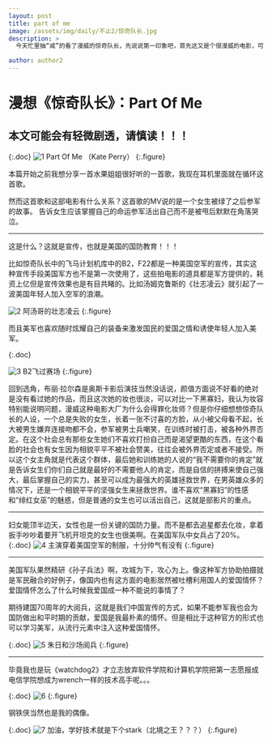 ```yaml
---
layout: post
title: part of me
image: /assets/img/daily/不止2/惊奇队长.jpg
description: > 
  今天忙里抽“咸”的看了漫威的惊奇队长，先说说第一印象吧，首先这又是个很漫威的电影，可以看作“妇联4”的预告片，让惊奇队长的出现不是那么突兀，而且寇森好帅啊（迷弟脸）！！！这个女演员一直被吐槽不够漂亮，而且各种颜艺也与对面DC的盖尔.加朵没法比。但是你以为漫威的选角真的没用心吗，其实我认为有更重要的因素，下面发表一下个人的观点

author: author2
---
```

# 漫想《惊奇队长》：Part Of Me

## 本文可能会有轻微剧透，请慎读！！！

{:.doc}
![1](/assets/img/daily/不止2/1.jpg)
 Part Of Me （Kate Perry）
{:.figure}

本篇开始之前我想分享一首水果姐姐很好听的一首歌，我现在耳机里面就在循环这首歌。

然而这首歌和这部电影有什么关系？这首歌的MV说的是一个女生被绿了之后参军的故事。
告诉女生应该掌握自己的命运参军活出自己而不是被甩后默默在角落哭泣。

---

这是什么？这就是宣传，也就是美国的国防教育！！！

比如惊奇队长中的飞马计划机库中的B2，F22都是一种美国空军的宣传，其实这种宣传手段美国军方也不是第一次使用了，这些拍电影的道具都是军方提供的，耗资上亿但是宣传效果也是有目共睹的。比如汤姆克鲁斯的《壮志凌云》就引起了一波美国年轻人加入空军的浪潮。

![2](/assets/img/daily/不止2/2.jpg)
阿汤哥的壮志凌云
{:.figure}

而且美军也喜欢随时炫耀自己的装备来激发国民的爱国之情和诱使年轻人加入美军。

{:.doc}

![3](/assets/img/daily/不止2/3.jpg)
B2飞过赛场
{:.figure}

回到选角，布丽·拉尔森是奥斯卡影后演技当然没话说，颜值方面说不好看的绝对是没有看过她的作品，而且这次她的妆也很淡，可以对比一下黑寡妇，我认为妆容特别能说明问题，漫威这种电影大厂为什么会得罪化妆师？但是你仔细想想惊奇队长的人设，一个总是失败的女生，长着一张不讨喜的方脸，从小被父母看不起，长大被男生嫌弃连接吻都不会，参军被男士兵嘲笑，在训练时被打击，被各种外界否定。在这个社会总有那些女生她们不喜欢打扮自己而是渴望更酷的东西，在这个看脸的社会也有女生因为相貌平平不被社会赞美，往往会被外界否定或者不接受。所以这个女主角就是代表这个群体，最后她和训练她的人说的“我不需要你的肯定”就是告诉女生们你们自己就是最好的不需要他人的肯定，而是自信的拼搏来使自己强大，最后掌握自己的实力，甚至可以成为最强大的英雄拯救世界，在男英雄众多的情况下，还是一个相貌平平的坚强女生来拯救世界。谁不喜欢“黑寡妇”的性感和“绯红女巫”的魅惑，但是普通的女生也可以活出自己，这就是部影片的重点。

---

妇女能顶半边天，女性也是一份关键的国防力量。而不是都去追星都去化妆，拿着扳手吵吵着要开飞机开坦克的女生也很美啊。在美国军队中女兵占了20%。
{:.doc}
![4](/assets/img/daily/不止2/4.jpg)
主演穿着美国空军的制服，十分帅气有没有
{:.figure}

---

美国军队果然精研《孙子兵法》啊，攻城为下，攻心为上。像这种军方协助拍摄就是军民融合的好例子，像国内也有这方面的电影居然被吐槽利用国人的爱国情怀？爱国情怀怎么了什么时候我爱国成一种不能说的事情了？

期待建国70周年的大阅兵，这就是我们中国宣传的方式，如果不能参军我也会为国防做出和平时期的贡献，爱国是我最朴素的情怀。但是相比于这种官方的形式也可以学习美军，从流行元素中注入这种爱国情怀。

{:.doc}
![5](/assets/img/daily/不止2/5.jpg)
朱日和沙场阅兵
{:.figure}

---

毕竟我也是玩《watchdog2》才立志放弃软件学院和计算机学院把第一志愿报成电信学院想成为wrench一样的技术高手呢。。。


{:.doc}
![6](/assets/img/daily/不止2/6.jpg)
{:.figure}

钢铁侠当然也是我的偶像。

{:.doc}
![7](/assets/img/daily/不止2/7.jpg)
加油，学好技术就是下个stark（北境之王？？？）
{:.figure}
